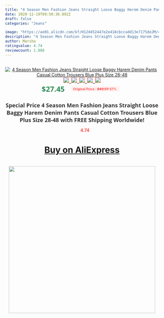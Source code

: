 ```yaml
---
title: "4 Season Men Fashion Jeans Straight Loose Baggy Harem Denim Pants Casual Cotton Trousers Blue Plus Size 28-48"
date: 2020-12-19T09:50:36.892Z
draft: false
categories: "Jeans"

image: "https://ae01.alicdn.com/kf/H12d452447e2e418cbccadd13e7175de2M/4-Season-Men-Fashion-Jeans-Pants-Straight-Loose-Baggy-Harem-Denim-Pants-Casual-Cotton-Trousers-Wide.jpg"
description: "4 Season Men Fashion Jeans Straight Loose Baggy Harem Denim Pants Casual Cotton Trousers Blue Plus Size 28-48"
author: Marsha
ratingvalue: 4.74
reviewcount: 1.888
---
```

<br>
<div style="text-align: center;">
<a href="https://s.click.aliexpress.com/e/_A3Ltk1" target="_blank" rel="nofollow noopener noreferrer"><img alt="4 Season Men Fashion Jeans Straight Loose Baggy Harem Denim Pants Casual Cotton Trousers Blue Plus Size 28-48" class="magnifier-image" src="https://ae01.alicdn.com/kf/H12d452447e2e418cbccadd13e7175de2M/4-Season-Men-Fashion-Jeans-Pants-Straight-Loose-Baggy-Harem-Denim-Pants-Casual-Cotton-Trousers-Wide.jpg_640x640.jpg">
<br>
<img style="border:1px solid salmon" src="https://ae01.alicdn.com/kf/H12d452447e2e418cbccadd13e7175de2M/4-Season-Men-Fashion-Jeans-Pants-Straight-Loose-Baggy-Harem-Denim-Pants-Casual-Cotton-Trousers-Wide.jpg_120x120.jpg">&nbsp;&nbsp;<img style="border:1px solid salmon" src="https://ae01.alicdn.com/kf/HTB1q20gRXXXXXayaXXXq6xXFXXXz/4-Season-Men-Fashion-Jeans-Pants-Straight-Loose-Baggy-Harem-Denim-Pants-Casual-Cotton-Trousers-Wide.jpg_120x120.jpg">&nbsp;&nbsp;<img style="border:1px solid salmon" src="https://ae01.alicdn.com/kf/HTB11gJBRXXXXXX5XFXXq6xXFXXXx/4-Season-Men-Fashion-Jeans-Pants-Straight-Loose-Baggy-Harem-Denim-Pants-Casual-Cotton-Trousers-Wide.jpg_120x120.jpg">&nbsp;&nbsp;<img style="border:1px solid salmon" src="https://ae01.alicdn.com/kf/HTB1Te0oRXXXXXagXVXXq6xXFXXXA/4-Season-Men-Fashion-Jeans-Pants-Straight-Loose-Baggy-Harem-Denim-Pants-Casual-Cotton-Trousers-Wide.jpg_120x120.jpg">&nbsp;&nbsp;<img style="border:1px solid salmon" src="https://ae01.alicdn.com/kf/HTB1pkZ.t7CWBuNjy0Faq6xUlXXaV/4-Season-Men-Fashion-Jeans-Pants-Straight-Loose-Baggy-Harem-Denim-Pants-Casual-Cotton-Trousers-Wide.jpg_120x120.jpg"></a></div><br0>
<div style="text-align: center;"><span style="background-color: white; border: 0px; box-sizing: border-box; color: seagreen; display: inline-block; font-family: &quot;open sans&quot; , &quot;arial&quot; , &quot;helvetica&quot; , sans-serif , &quot;heiti&quot;; font-size: 24px; font-stretch: inherit; font-weight: 700; line-height: inherit; margin: 0px 10px 0px 0px; padding: 0px; vertical-align: middle;">$27.45 </span>
<span style="background: rgb(255 , 241 , 241); border-radius: 3px; border: 0px; box-sizing: border-box; color: #ff4747; display: inline-block; font-family: inherit; font-size: 12px; font-stretch: inherit; font-style: inherit; font-variant: inherit; font-weight: 600; line-height: inherit; margin: 0px; padding: 2px 5px; transform: scale(0.9); vertical-align: middle;">Original Price : <b style="text-decoration: line-through;">$43.57 </b> 37%&nbsp;&nbsp;</span></div>
<h1 style="color: #333333; display: inline-block; font-family: &quot;open sans&quot; , &quot;arial&quot; , &quot;helvetica&quot; , sans-serif , &quot;heiti&quot;; font-size: 18px; font-stretch: inherit; font-weight: 700; text-align: center;">Special Price 4 Season Men Fashion Jeans Straight Loose Baggy Harem Denim Pants Casual Cotton Trousers Blue Plus Size 28-48 with FREE Shipping Worldwide!</h1>
<div style="color: #ff4747; text-align: center;">
<img src="https://4.bp.blogspot.com/-M0ZcTcb-5uY/XleCXlxnR4I/AAAAAAAAAEc/OrjgMkXV1oMQFaCRZj5HQwOCBcu3w1FegCPcBGAYYCw/s1600/star.png" style="height: 15px;">&nbsp;<b>4.74</b></div>
<div class="button_cont" align="center"><a class="buynow_a" href="https://s.click.aliexpress.com/e/_A3Ltk1" target="_blank" rel="nofollow noopener noreferrer"><H1>Buy on AliExpress</H1></a></div><br>
<div class="separator" style="clear: both; text-align: center;">
<img src="https://lh3.googleusercontent.com/-pTy5HemUv9M/XlePHvY0dAI/AAAAAAAAAE4/0nX5iRUoIWY8eMW9Dpxeirr157OZliDIgCLcBGAsYHQ/s1600/badge.gif" width="480">
</div>
